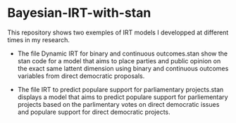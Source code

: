 # Bayesian-IRT-with-stan

This repository shows two exemples of IRT models I developped at different times in my research.

- The file Dynamic IRT for binary and continuous outcomes.stan show the stan code for a model that aims to place parties and public opinion on the exact same lattent dimension using binary and continuous outcomes variables from direct democratic proposals. 

- The file IRT to predict populare support for parliamentary projects.stan displays a model that aims to predict populare support for parliementary projects based on the parlimentary votes on direct democratic issues and populare support for direct democratic projects. 
